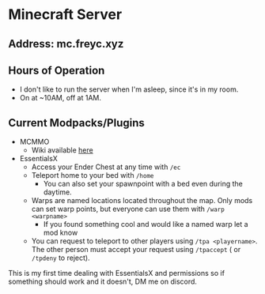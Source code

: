# Minecraft Server

## Address: mc.freyc.xyz

## Hours of Operation

* I don't like to run the server when I'm asleep, since it's in my room.
* On at ~10AM, off at 1AM.

## Current Modpacks/Plugins

* MCMMO
  * Wiki available [here](https://mcmmo.org/wiki/Main_Page)
* EssentialsX
  * Access your Ender Chest at any time with `/ec`
  * Teleport home to your bed with `/home`
    * You can also set your spawnpoint with a bed even during the daytime.
  * Warps are named locations located throughout the map. Only mods can set warp points, but everyone can use them with `/warp <warpname>`
    * If you found something cool and would like a named warp let a mod know
  * You can request to teleport to other players using `/tpa <playername>`. The other person must accept your request using `/tpaccept` ( or `/tpdeny` to reject).

This is my first time dealing with EssentialsX and permissions so if something should work and it doesn't, DM me on discord.